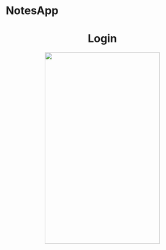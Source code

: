 # NotesApp

<div align="center">
      <a href="https://www.youtube.com/watch?v=s_nSEoGqEA4">
      </a>
    </div>

<div align="center">
  
  
  <h1>Login </h1>
    
   <div>
    <img width="300px" height="500px" src="https://user-images.githubusercontent.com/17780617/121481305-9dfb7f00-c9e9-11eb-9b1c-ef6cf03f22b7.gif"
         </img> 
     
    
</div>
 
 



